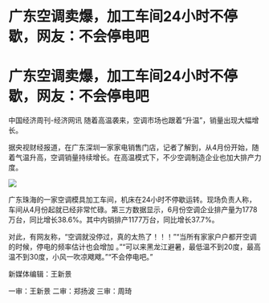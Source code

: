 # 广东空调卖爆，加工车间24小时不停歇，网友：不会停电吧

# 广东空调卖爆，加工车间24小时不停歇，网友：不会停电吧

中国经济周刊-经济网讯 随着高温袭来，空调市场也跟着“升温”，销量出现大幅增长。

据央视财经报道，在广东深圳一家家电销售门店，记者了解到，从4月份开始，随着气温升高，空调销量持续增长。在高温模式下，不少空调制造企业也加大排产力度。

![](https://inews.gtimg.com/om_bt/OLRKW1HeA1gBDtOGIaCQoXDsErGMtdS8LuZF94jSdRdk8AA/1000)

广东珠海的一家空调模具加工车间，机床在24小时不停歇运转。现场负责人称，车间从4月份起就已经非常忙碌。第三方数据显示，6月份空调企业排产量为1778万台，同比增长38.6%。其中内销排产1177万台，同比增长37.7%。

对此，有网友称，“空调就没停过，真的太热了！！！”“当所有家家户户都开空调的时候，停电的频率估计也会增加
。”“可以来黑龙江避暑，最低温不到20度，最高温不到30度，小风一吹凉飕飕。”“不会停电吧。”

新媒体编辑：王新景

一审：王新景 二审：郑扬波 三审：周琦

